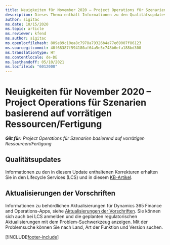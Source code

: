 ```yaml
---
title: Neuigkeiten für November 2020 – Project Operations für Szenarien basierend auf vorrätigen Ressourcen/Fertigung
description: Dieses Thema enthält Informationen zu den Qualitätsupdates, die in der Version von Project Operations vom November 2020 für Szenarien basierend auf auf vorrätigen Ressourcen/Fertigung verfügbar sind.
author: sigitac
ms.date: 10/15/2020
ms.topic: article
ms.reviewer: kfend
ms.author: sigitac
ms.openlocfilehash: 809e89c10ea8c7978a79326b4a77e69007f86123
ms.sourcegitcommit: 40f68387f594180af64a5e5c748b6efa188bd300
ms.translationtype: HT
ms.contentlocale: de-DE
ms.lasthandoff: 05/10/2021
ms.locfileid: "6012000"
---
```

# <a name="whats-new-november-2020---project-operations-for-stockedproduction-based-scenarios"></a>Neuigkeiten für November 2020 – Project Operations für Szenarien basierend auf vorrätigen Ressourcen/Fertigung

_**Gilt für:** Project Operations für Szenarien basierend auf vorrätigen Ressourcen/Fertigung_

## <a name="quality-updates"></a>Qualitätsupdates

Informationen zu den in diesem Update enthaltenen Korrekturen erhalten Sie in den Lifecycle Services (LCS) und in diesem [KB-Artikel](https://fix.lcs.dynamics.com/Issue/Details?bugId=488609&amp;dbType=3&amp;qc=8251e8e1d5e2386de850599926c1adc3fec8e2ba25308036d22cdfe0a1c28fc7).

## <a name="regulatory-updates"></a>Aktualisierungen der Vorschriften

Informationen zu behördlichen Aktualisierungen für Dynamics 365 Finance and Operations-Apps, siehe [Aktualisierungen der Vorschriften](/dynamics365/finance/localizations/regulatory-updates). Sie können sich auch bei LCS anmelden und die geplanten regulatorischen Aktualisierungen mit dem Problem-Suchwerkzeug anzeigen. Mit der Problemsuche können Sie nach Land, Art der Funktion und Version suchen.


[!INCLUDE[footer-include](../../includes/footer-banner.md)]